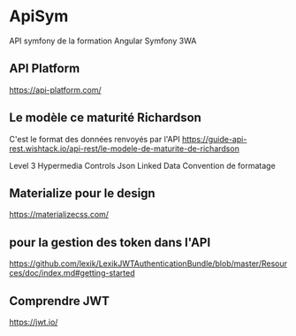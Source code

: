 # ApiSym
API symfony de la formation Angular Symfony 3WA


## API Platform
https://api-platform.com/


## Le modèle ce maturité Richardson
C'est le format des données renvoyés par l'API
https://guide-api-rest.wishtack.io/api-rest/le-modele-de-maturite-de-richardson

Level 3 Hypermedia Controls
Json Linked Data
Convention de formatage


## Materialize pour le design
https://materializecss.com/

## pour la gestion des token dans l'API
https://github.com/lexik/LexikJWTAuthenticationBundle/blob/master/Resources/doc/index.md#getting-started

## Comprendre JWT 
https://jwt.io/
